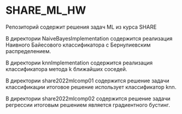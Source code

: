# SHARE_ML_HW
Репозиторий содержит решения задач ML из курса SHARE

В директории NaiveBayesImplementation содержится реализация Наивного Байесового классификатора с Бернулиевским распределением.

В директории knnImplementation содержится реализация классификатора метода k ближайших соседей.

В директории share2022mlcomp01 содержится решение задачи классификации итоговое решение использует классификатор knn.

В директории share2022mlcomp02 содержится решение задачи регрессии итоговым решением является градиентного бустинг.
